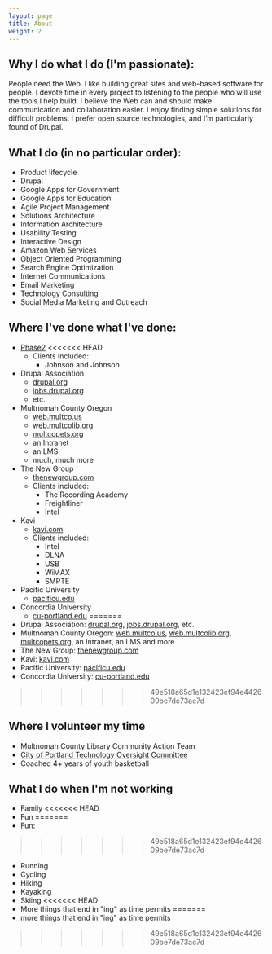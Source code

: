 ```yaml
---
layout: page
title: About
weight: 2
---
```


## Why I do what I do (I'm passionate):
People need the Web. I like building great sites and web-based software for people. I devote time in every project to listening to the people who will use the tools I help build.
I believe the Web can and should make communication and collaboration easier. I enjoy finding simple solutions for difficult problems.
I prefer open source technologies, and I’m particularly found of Drupal.

## What I do (in no particular order):
* Product lifecycle
* Drupal
* Google Apps for Government
* Google Apps for Education
* Agile Project Management
* Solutions Architecture
* Information Architecture
* Usability Testing
* Interactive Design
* Amazon Web Services
* Object Oriented Programming
* Search Engine Optimization
* Internet Communications
* Email Marketing
* Technology Consulting
* Social Media Marketing and Outreach

## Where I've done what I've done:
* [Phase2](https://phase2technology.com)
<<<<<<< HEAD
  * Clients included:
    * Johnson and Johnson
* Drupal Association
  * [drupal.org](https://drupal.org)
  * [jobs.drupal.org](https://jobs.drupal.org)
  * etc.
* Multnomah County Oregon
  * [web.multco.us](https://web.multco.us)
  * [web.multcolib.org](web.multcolib.org)
  * [multcopets.org](https://multcopets.org)
  * an Intranet
  * an LMS
  * much, much more
* The New Group
  * [thenewgroup.com](http://thenewgroup.com)
  * Clients included:
    * The Recording Academy
    * Freightliner
    * Intel
* Kavi
  * [kavi.com](http://kavi.com)
  * Clients included:
    * Intel
    * DLNA
    * USB
    * WiMAX
    * SMPTE
* Pacific University
  * [pacificu.edu](http://pacificu.edu)
* Concordia University
  * [cu-portland.edu](http://cu-portland.edu)
=======
* Drupal Association: [drupal.org](https://drupal.org), [jobs.drupal.org](https://jobs.drupal.org), etc.
* Multnomah County Oregon: [web.multco.us](https://web.multco.us), [web.multcolib.org](web.multcolib.org), [multcopets.org](https://multcopets.org), an Intranet, an LMS and more
* The New Group: [thenewgroup.com](http://thenewgroup.com)
* Kavi: [kavi.com](http://kavi.com)
* Pacific University: [pacificu.edu](http://pacificu.edu)
* Concordia University: [cu-portland.edu](http://cu-portland.edu)
>>>>>>> 49e518a65d1e132423ef94e442609be7de73ac7d

## Where I volunteer my time

* Multnomah County Library Community Action Team
* [City of Portland Technology Oversight Committee](https://www.portlandoregon.gov/omf/56112)
* Coached 4+ years of youth basketball

## What I do when I'm not working

* Family
<<<<<<< HEAD
* Fun
=======
* Fun:
>>>>>>> 49e518a65d1e132423ef94e442609be7de73ac7d
  * Running
  * Cycling
  * Hiking
  * Kayaking
  * Skiing
<<<<<<< HEAD
  * More things that end in "ing" as time permits
=======
  * more things that end in "ing" as time permits
>>>>>>> 49e518a65d1e132423ef94e442609be7de73ac7d
